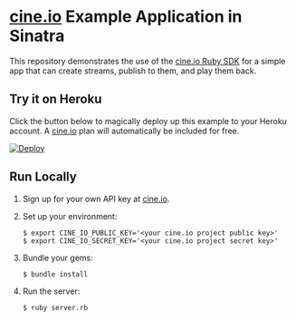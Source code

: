 # [cine.io][cineio] Example Application in Sinatra

This repository demonstrates the use of the [cine.io Ruby SDK][cineio-ruby] for a simple app that can create streams, publish to them, and play them back.

## Try it on Heroku

Click the button below to magically deploy up this example to your Heroku account. A [cine.io][cineio] plan will automatically be included for free.

[![Deploy](https://www.herokucdn.com/deploy/button.png)](https://heroku.com/deploy?template=https://github.com/cine-io/cineio-sinatra-example-app)

## Run Locally

1. Sign up for your own API key at [cine.io][cineio].
2. Set up your environment:

      ```term
      $ export CINE_IO_PUBLIC_KEY='<your cine.io project public key>'
      $ export CINE_IO_SECRET_KEY='<your cine.io project secret key>'
      ```

3. Bundle your gems:

      ```term
      $ bundle install
      ```

4. Run the server:

      ```term
      $ ruby server.rb
      ```

<!-- external links -->
[cineio]:https://www.cine.io/
[cineio-ruby]:https://github.com/cine-io/cineio-ruby
